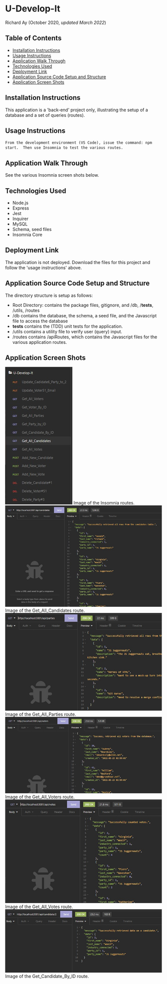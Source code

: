 # U-Develop-It

Richard Ay (October 2020, *updated March 2022*)


## Table of Contents
* [Installation Instructions](#installation-instructions)
* [Usage Instructions](#usage-instructions)
* [Application Walk Through](#application-walk-through)
* [Technologies Used](#technologies-used)
* [Deployment Link](#deployment-link)
* [Application Source Code Setup and Structure](#application-source-code-setup-and-structure)
* [Application Screen Shots](#application-screen-shots)

   
## Installation Instructions
This application is a 'back-end' project only, illustrating the setup of a database and a set of queries (routes).

## Usage Instructions
    
    From the development environment (VS Code), issue the command: npm start.  Then use Insomnia to test the various routes.

## Application Walk Through
See the various Insomnia screen shots below.

## Technologies Used

* Node.js
* Express
* Jest
* Inquirer
* MySQL
* Schema, seed files
* Insomnia Core

## Deployment Link
The application is not deployed.  Download the files for this project and follow the 'usage instructions' above.

## Application Source Code Setup and Structure
The directory structure is setup as follows:
* Root Directory: contains the package files, gitignore, and /db, /__tests__, /utils, /routes
* /db contains the database, the schema, a seed file, and the Javascript file to access the database
* __tests__ contains the (TDD) unit tests for the application.
* /utils contains a utility file to verify user (query) input.
* /routes contains /apiRoutes, which contains the Javascript files for the various application routes.

## Application Screen Shots

![Screenshot](./screen-shots/insomnia_routes.jpg) Image of the Insomnia routes. 
![Screenshot](./screen-shots/get_all_candidates.jpg) Image of the Get_All_Candidates route. 
![Screenshot](./screen-shots/get_all_parties.jpg) Image of the Get_All_Parties route. 
![Screenshot](./screen-shots/get_all_voters.jpg) Image of the Get_All_Voters route. 
![Screenshot](./screen-shots/get_all_votes.jpg) Image of the Get_All_Votes route. 
![Screenshot](./screen-shots/get_candidate_by_id.jpg) Image of the Get_Candidate_By_ID route. 


